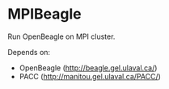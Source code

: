 MPIBeagle
=========

Run OpenBeagle on MPI cluster.

Depends on:
- OpenBeagle (http://beagle.gel.ulaval.ca/)
- PACC (http://manitou.gel.ulaval.ca/PACC/)